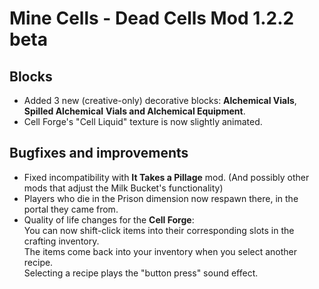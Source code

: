 # Mine Cells - Dead Cells Mod 1.2.2 beta

## Blocks

- Added 3 new (creative-only) decorative blocks: **Alchemical Vials**, **Spilled Alchemical** **Vials and Alchemical Equipment**.
- Cell Forge's "Cell Liquid" texture is now slightly animated.

## Bugfixes and improvements

- Fixed incompatibility with **It Takes a Pillage** mod. (And possibly other mods that adjust the Milk Bucket's functionality)
- Players who die in the Prison dimension now respawn there, in the portal they came from.
- Quality of life changes for the **Cell Forge**:  
  You can now shift-click items into their corresponding slots in the crafting inventory.  
  The items come back into your inventory when you select another recipe.  
  Selecting a recipe plays the "button press" sound effect.
